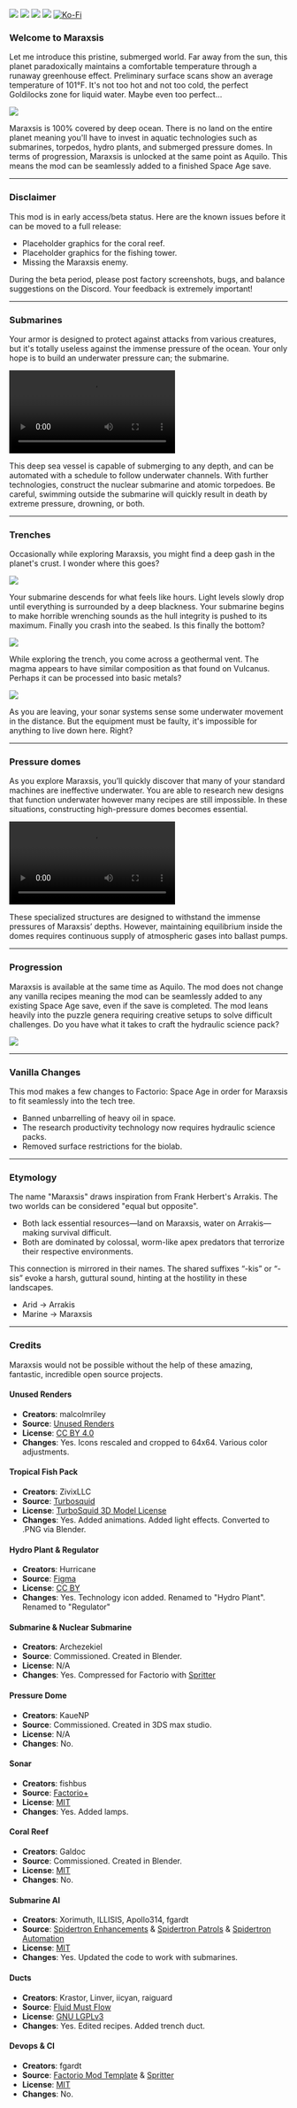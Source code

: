 [![](https://img.shields.io/badge/dynamic/json?color=orange&label=Factorio&query=downloads_count&suffix=%20downloads&url=https%3A%2F%2Fmods.factorio.com%2Fapi%2Fmods%2Fmaraxsis&style=for-the-badge)](https://mods.factorio.com/mod/maraxsis) [![](https://img.shields.io/badge/Discord-Community-blue?style=for-the-badge)](https://discord.gg/xRYEZYz5WR) [![](https://img.shields.io/github/issues/notnotmelon/maraxsis?label=Bug%20Reports&style=for-the-badge)](https://github.com/notnotmelon/maraxsis/issues) [![](https://img.shields.io/github/issues-pr/notnotmelon/maraxsis?label=Pull%20Requests&style=for-the-badge)](https://github.com/notnotmelon/maraxsis/pulls) [![Ko-Fi](https://img.shields.io/badge/Ko--fi-support%20me-ff5e5b?logo=kofi&logoColor=white&style=for-the-badge)](https://ko-fi.com/notnotmelon)

### Welcome to Maraxsis

Let me introduce this pristine, submerged world. Far away from the sun, this planet paradoxically maintains a comfortable temperature through a runaway greenhouse effect. Preliminary surface scans show an average temperature of 101°F. It's not too hot and not too cold, the perfect Goldilocks zone for liquid water. Maybe even too perfect...

![](https://files.catbox.moe/wwq54g.png)

Maraxsis is 100% covered by deep ocean. There is no land on the entire planet meaning you'll have to invest in aquatic technologies such as submarines, torpedos, hydro plants, and submerged pressure domes. In terms of progression, Maraxsis is unlocked at the same point as Aquilo. This means the mod can be seamlessly added to a finished Space Age save.

---

### Disclaimer

This mod is in early access/beta status. Here are the known issues before it can be moved to a full release:

  - Placeholder graphics for the coral reef.
  - Placeholder graphics for the fishing tower.
  - Missing the Maraxsis enemy.

During the beta period, please post factory screenshots, bugs, and balance suggestions on the Discord.
Your feedback is extremely important!

---

### Submarines

Your armor is designed to protect against attacks from various creatures, but it's totally useless against the immense pressure of the ocean. Your only hope is to build an underwater pressure can; the submarine.

![](https://files.catbox.moe/l31tkf.mp4)

This deep sea vessel is capable of submerging to any depth, and can be automated with a schedule to follow underwater channels.
With further technologies, construct the nuclear submarine and atomic torpedoes.
Be careful, swimming outside the submarine will quickly result in death by extreme pressure, drowning, or both.

---

### Trenches

Occasionally while exploring Maraxsis, you might find a deep gash in the planet's crust. I wonder where this goes?

![](https://files.catbox.moe/1n0k9q.png)

Your submarine descends for what feels like hours. Light levels slowly drop until everything is surrounded by a deep blackness. Your submarine begins to make horrible wrenching sounds as the hull integrity is pushed to its maximum. Finally you crash into the seabed. Is this finally the bottom?

![](https://files.catbox.moe/kqxprr.png)

While exploring the trench, you come across a geothermal vent. The magma appears to have similar composition as that found on Vulcanus. Perhaps it can be processed into basic metals?

![](https://files.catbox.moe/89en49.png)

As you are leaving, your sonar systems sense some underwater movement in the distance. But the equipment must be faulty, it's impossible for anything to live down here. Right?

---

### Pressure domes

As you explore Maraxsis, you’ll quickly discover that many of your standard machines are ineffective underwater. You are able to research new designs that function underwater however many recipes are still impossible. In these situations, constructing high-pressure domes becomes essential.

![](https://files.catbox.moe/zi790b.mp4)

These specialized structures are designed to withstand the immense pressures of Maraxsis’ depths. However, maintaining equilibrium inside the domes requires continuous supply of atmospheric gases into ballast pumps.

---

### Progression

Maraxsis is available at the same time as Aquilo. The mod does not change any vanilla recipes meaning the mod can be seamlessly added to any existing Space Age save, even if the save is completed. The mod leans heavily into the puzzle genera requiring creative setups to solve difficult challenges. Do you have what it takes to craft the hydraulic science pack?

![](https://files.catbox.moe/1f53fp.png)

---

### Vanilla Changes

This mod makes a few changes to Factorio: Space Age in order for Maraxsis to fit seamlessly into the tech tree.

  - Banned unbarrelling of heavy oil in space.
  - The research productivity technology now requires hydraulic science packs.
  - Removed surface restrictions for the biolab.

---

### Etymology

The name "Maraxsis" draws inspiration from Frank Herbert's Arrakis. The two worlds can be considered "equal but opposite".

 - Both lack essential resources—land on Maraxsis, water on Arrakis—making survival difficult.
 - Both are dominated by colossal, worm-like apex predators that terrorize their respective environments.

This connection is mirrored in their names. The shared suffixes “-kis” or “-sis” evoke a harsh, guttural sound, hinting at the hostility in these landscapes.

  - Arid → Arrakis
  - Marine → Maraxsis

---

### Credits

Maraxsis would not be possible without the help of these amazing, fantastic, incredible open source projects.

#### Unused Renders

- **Creators**: malcolmriley
- **Source**: [Unused Renders](https://github.com/malcolmriley/unused-renders)
- **License**: [CC BY 4.0](https://creativecommons.org/licenses/by/4.0/)
- **Changes**: Yes. Icons rescaled and cropped to 64x64. Various color adjustments.

#### Tropical Fish Pack

- **Creators**: ZivixLLC
- **Source**: [Turbosquid](https://www.turbosquid.com/3d-models/free-tropical-fish-pack-3d-model/652729)
- **License**: [TurboSquid 3D Model License](https://blog.turbosquid.com/turbosquid-3d-model-license/)
- **Changes**: Yes. Added animations. Added light effects. Converted to .PNG via Blender.

#### Hydro Plant & Regulator

- **Creators**: Hurricane
- **Source**: [Figma](https://shorturl.at/AFcDm)
- **License**: [CC BY](https://creativecommons.org/licenses/by/4.0/)
- **Changes**: Yes. Technology icon added. Renamed to "Hydro Plant". Renamed to "Regulator"

#### Submarine & Nuclear Submarine

- **Creators**: Archezekiel
- **Source**: Commissioned. Created in Blender.
- **License**: N/A
- **Changes**: Yes. Compressed for Factorio with [Spritter](https://github.com/fgardt/factorio-spritter)

#### Pressure Dome

- **Creators**: KaueNP
- **Source**: Commissioned. Created in 3DS max studio.
- **License**: N/A
- **Changes**: No.

#### Sonar

- **Creators**: fishbus
- **Source**: [Factorio+](https://mods.factorio.com/mod/factorioplus)
- **License**: [MIT](https://opensource.org/license/MIT)
- **Changes**: Yes. Added lamps.

#### Coral Reef

- **Creators**: Galdoc
- **Source**: Commissioned. Created in Blender.
- **License**: [MIT](https://opensource.org/license/MIT)
- **Changes**: No.

#### Submarine AI

- **Creators**: Xorimuth, ILLISIS, Apollo314, fgardt
- **Source**: [Spidertron Enhancements](https://mods.factorio.com/mod/SpidertronEnhancements) & [Spidertron Patrols](https://mods.factorio.com/mod/SpidertronPatrols) & [Spidertron Automation](https://mods.factorio.com/mod/SpidertronPatrols)
- **License**: [MIT](https://opensource.org/license/MIT)
- **Changes**: Yes. Updated the code to work with submarines.

#### Ducts

- **Creators**: Krastor, Linver, iicyan, raiguard
- **Source**: [Fluid Must Flow](https://mods.factorio.com/mod/FluidMustFlow)
- **License**: [GNU LGPLv3](https://opensource.org/licenses/lgpl-3.0)
- **Changes**: Yes. Edited recipes. Added trench duct.

#### Devops & CI

- **Creators**: fgardt
- **Source**: [Factorio Mod Template](https://github.com/fgardt/factorio-mod-template) & [Spritter](https://github.com/fgardt/factorio-spritter)
- **License**: [MIT](https://opensource.org/license/MIT)
- **Changes**: No.